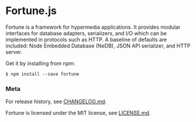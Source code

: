 # Fortune.js

Fortune is a framework for hypermedia applications. It provides modular interfaces for database adapters, serializers, and I/O which can be implemented in protocols such as HTTP. A baseline of defaults are included: Node Embedded Database (NeDB), JSON API serializer, and HTTP server.

Get it by installing from npm:
```
$ npm install --save fortune
```

### Meta

For release history, see [CHANGELOG.md](https://github.com/daliwali/fortune/blob/master/CHANGELOG.md).

Fortune is licensed under the MIT license, see [LICENSE.md](https://github.com/daliwali/fortune/blob/master/LICENSE.md).
